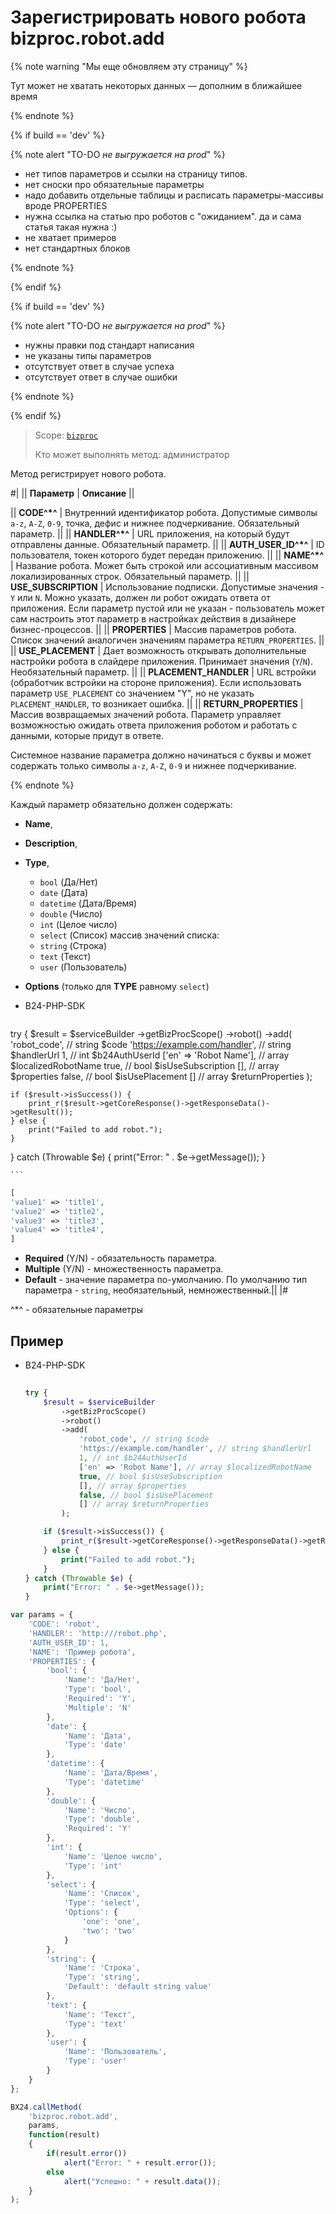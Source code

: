 # Зарегистрировать нового робота bizproc.robot.add

{% note warning "Мы еще обновляем эту страницу" %}

Тут может не хватать некоторых данных — дополним в ближайшее время

{% endnote %}

{% if build == 'dev' %}

{% note alert "TO-DO _не выгружается на prod_" %}

- нет типов параметров и ссылки на страницу типов.
- нет сноски про обязательные параметры
- надо добавить отдельные таблицы и расписать параметры-массивы вроде PROPERTIES
- нужна ссылка на статью про роботов с "ожиданием". да и сама статья такая нужна :)
- не хватает примеров
- нет стандартных блоков

{% endnote %}

{% endif %}

{% if build == 'dev' %}

{% note alert "TO-DO _не выгружается на prod_" %}

- нужны правки под стандарт написания
- не указаны типы параметров
- отсутствует ответ в случае успеха
- отсутствует ответ в случае ошибки

{% endnote %}

{% endif %}

> Scope: [`bizproc`](../../scopes/permissions.md)
>
> Кто может выполнять метод: администратор

Метод регистрирует нового робота.

#|
|| **Параметр**         | **Описание**  ||

|| **CODE^*^**         | Внутренний идентификатор робота. Допустимые символы `a-z`, `A-Z`, `0-9`, точка, дефис и нижнее подчеркивание. Обязательный параметр.   ||
|| **HANDLER^*^**        | URL приложения, на который будут отправлены данные. Обязательный параметр. ||
|| **AUTH_USER_ID^*^** | ID пользователя, токен которого будет передан приложению. ||
|| **NAME^*^**         | Название робота. Может быть строкой или ассоциативным массивом локализированных строк. Обязательный параметр. ||
|| **USE_SUBSCRIPTION** | Использование подписки. Допустимые значения - `Y` или `N`. Можно указать, должен ли робот ожидать ответа от приложения. Если параметр пустой или не указан - пользователь может сам настроить этот параметр в настройках действия в дизайнере бизнес-процессов. ||
|| **PROPERTIES**     | Массив параметров робота. Список значений аналогичен значениям параметра `RETURN_PROPERTIES`. ||
|| **USE_PLACEMENT** | Дает возможность открывать дополнительные настройки робота в слайдере приложения. Принимает значения (`Y`/`N`). Необязательный параметр. ||
|| **PLACEMENT_HANDLER** | URL встройки (обработчик встройки на стороне приложения). Если использовать параметр `USE_PLACEMENT` со значением "Y", но не указать `PLACEMENT_HANDLER`, то возникает ошибка.   ||
|| **RETURN_PROPERTIES** | Массив возвращаемых значений робота. Параметр управляет возможностью ожидать ответа приложения роботом и работать с данными, которые придут в ответе.

Системное название параметра должно начинаться с буквы и может содержать только символы `a-z`, `A-Z`, `0-9` и нижнее подчеркивание.

{% endnote %}

 Каждый параметр обязательно должен содержать: 
 - **Name**,
 - **Description**,
 - **Type**, 
   - `bool` (Да/Нет)
   - `date` (Дата)
   - `datetime` (Дата/Время)
   - `double` (Число)
   - `int` (Целое число)
   - `select` (Список) массив значений списка:
   - `string` (Строка)
   - `text` (Текст)
   - `user` (Пользователь)
 - **Options** (только для **TYPE** равному `select`)

- B24-PHP-SDK

    ```php
    
try {
    $result = $serviceBuilder
        ->getBizProcScope()
        ->robot()
        ->add(
            'robot_code', // string $code
            'https://example.com/handler', // string $handlerUrl
            1, // int $b24AuthUserId
            ['en' => 'Robot Name'], // array $localizedRobotName
            true, // bool $isUseSubscription
            [], // array $properties
            false, // bool $isUsePlacement
            [] // array $returnProperties
        );

    if ($result->isSuccess()) {
        print_r($result->getCoreResponse()->getResponseData()->getResult());
    } else {
        print("Failed to add robot.");
    }
} catch (Throwable $e) {
    print("Error: " . $e->getMessage());
}

    ```
```php
[
'value1' => 'title1',
'value2' => 'title2',
'value3' => 'title3',
'value4' => 'title4',
]
```

- **Required** (Y/N) - обязательность параметра.
- **Multiple** (Y/N) - множественность параметра.
- **Default** - значение параметра по-умолчанию. По умолчанию тип параметра - `string`, необязательный, немножественный.||
|#

^*^ - обязательные параметры

## Пример


- B24-PHP-SDK

    ```php
        
    try {
        $result = $serviceBuilder
            ->getBizProcScope()
            ->robot()
            ->add(
                'robot_code', // string $code
                'https://example.com/handler', // string $handlerUrl
                1, // int $b24AuthUserId
                ['en' => 'Robot Name'], // array $localizedRobotName
                true, // bool $isUseSubscription
                [], // array $properties
                false, // bool $isUsePlacement
                [] // array $returnProperties
            );
    
        if ($result->isSuccess()) {
            print_r($result->getCoreResponse()->getResponseData()->getResult());
        } else {
            print("Failed to add robot.");
        }
    } catch (Throwable $e) {
        print("Error: " . $e->getMessage());
    }
    
    ```

```js
var params = {
	'CODE': 'robot',
	'HANDLER': 'http:///robot.php',
	'AUTH_USER_ID': 1,
	'NAME': 'Пример робота',
	'PROPERTIES': {
		'bool': {
			'Name': 'Да/Нет',
			'Type': 'bool',
			'Required': 'Y',
			'Multiple': 'N'
		},
		'date': {
			'Name': 'Дата',
			'Type': 'date'
		},
		'datetime': {
			'Name': 'Дата/Время',
			'Type': 'datetime'
		},
		'double': {
			'Name': 'Число',
			'Type': 'double',
			'Required': 'Y'
		},
		'int': {
			'Name': 'Целое число',
			'Type': 'int'
		},
		'select': {
			'Name': 'Список',
			'Type': 'select',
			'Options': {
				'one': 'one',
				'two': 'two'
			}
		},
		'string': {
			'Name': 'Строка',
			'Type': 'string',
			'Default': 'default string value'
		},
		'text': {
			'Name': 'Текст',
			'Type': 'text'
		},
		'user': {
			'Name': 'Пользователь',
			'Type': 'user'
		}
	}
};

BX24.callMethod(
	'bizproc.robot.add',
	params,
	function(result)
	{
		if(result.error())
			alert("Error: " + result.error());
		else
			alert("Успешно: " + result.data());
	}
);
```